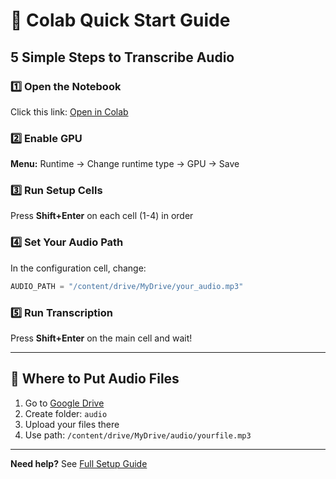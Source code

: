 # 🚀 Colab Quick Start Guide

## 5 Simple Steps to Transcribe Audio

### 1️⃣ Open the Notebook

Click this link: [Open in Colab](https://colab.research.google.com/github/gustavo-meilus/transcriber/blob/main/transcript_colab.ipynb)

### 2️⃣ Enable GPU

**Menu:** Runtime → Change runtime type → GPU → Save

### 3️⃣ Run Setup Cells

Press **Shift+Enter** on each cell (1-4) in order

### 4️⃣ Set Your Audio Path

In the configuration cell, change:

```python
AUDIO_PATH = "/content/drive/MyDrive/your_audio.mp3"
```

### 5️⃣ Run Transcription

Press **Shift+Enter** on the main cell and wait!

---

## 📁 Where to Put Audio Files

1. Go to [Google Drive](https://drive.google.com)
2. Create folder: `audio`
3. Upload your files there
4. Use path: `/content/drive/MyDrive/audio/yourfile.mp3`

---

**Need help?** See [Full Setup Guide](COLAB_SETUP_GUIDE.md)

